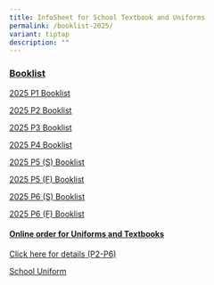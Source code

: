 ```yaml
---
title: InfoSheet for School Textbook and Uniforms
permalink: /booklist-2025/
variant: tiptap
description: ""
---
```

<h3><u>Booklist</u></h3>
<p><a href="/files/2025_Primary_1_Booklist.pdf" rel="noopener nofollow" target="_blank">2025 P1 Booklist</a>
</p>
<p><a href="/files/1__2025_P2_booklist_edited.pdf" rel="noopener nofollow" target="_blank">2025 P2 Booklist</a>
</p>
<p><a href="/files/2025_P3_booklist.pdf" rel="noopener nofollow" target="_blank">2025 P3 Booklist</a>
</p>
<p><a href="/files/2025_P4_booklist.pdf" rel="noopener nofollow" target="_blank">2025 P4 Booklist</a>
</p>
<p><a href="/files/2025_P5__S__booklist.pdf" rel="noopener nofollow" target="_blank">2025 P5 (S) Booklist</a>
</p>
<p><a href="/files/2025_P5__F__booklist.pdf" rel="noopener nofollow" target="_blank">2025 P5 (F) Booklist</a>
</p>
<p><a href="/files/2025_P6__S__booklist.pdf" rel="noopener nofollow" target="_blank">2025 P6 (S) Booklist</a>
</p>
<p><a href="/files/2025_P6__F__booklist.pdf" rel="noopener nofollow" target="_blank">2025 P6 (F) Booklist</a>
</p>
<p></p>
<h4><u>Online order for Uniforms and Textbooks</u></h4>
<p><a href="/files/2__InfoSheet_A__2_.pdf" rel="noopener nofollow" target="_blank">Click here for details (P2-P6)</a>
</p>
<p><a href="/files/3__InfoSheet_B__2_.pdf" rel="noopener nofollow" target="_blank">School Uniform</a>
</p>
<p></p>